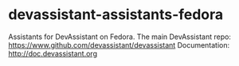 devassistant-assistants-fedora
==============================

Assistants for DevAssistant on Fedora.
The main DevAssistant repo: https://www.github.com/devassistant/devassistant
Documentation: http://doc.devassistant.org
